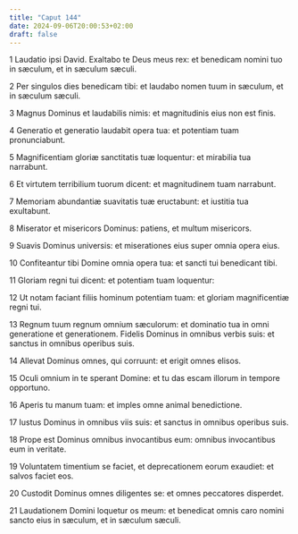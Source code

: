 ```yaml
---
title: "Caput 144"
date: 2024-09-06T20:00:53+02:00
draft: false
---
```



1 Laudatio ipsi David. Exaltabo te Deus meus rex: et benedicam nomini tuo in sæculum, et in sæculum sæculi.

2 Per singulos dies benedicam tibi: et laudabo nomen tuum in sæculum, et in sæculum sæculi.

3 Magnus Dominus et laudabilis nimis: et magnitudinis eius non est finis.

4 Generatio et generatio laudabit opera tua: et potentiam tuam pronunciabunt.

5 Magnificentiam gloriæ sanctitatis tuæ loquentur: et mirabilia tua narrabunt.

6 Et virtutem terribilium tuorum dicent: et magnitudinem tuam narrabunt.

7 Memoriam abundantiæ suavitatis tuæ eructabunt: et iustitia tua exultabunt.

8 Miserator et misericors Dominus: patiens, et multum misericors.

9 Suavis Dominus universis: et miserationes eius super omnia opera eius.

10 Confiteantur tibi Domine omnia opera tua: et sancti tui benedicant tibi.

11 Gloriam regni tui dicent: et potentiam tuam loquentur:

12 Ut notam faciant filiis hominum potentiam tuam: et gloriam magnificentiæ regni tui.

13 Regnum tuum regnum omnium sæculorum: et dominatio tua in omni generatione et generationem. Fidelis Dominus in omnibus verbis suis: et sanctus in omnibus operibus suis.

14 Allevat Dominus omnes, qui corruunt: et erigit omnes elisos.

15 Oculi omnium in te sperant Domine: et tu das escam illorum in tempore opportuno.

16 Aperis tu manum tuam: et imples omne animal benedictione.

17 Iustus Dominus in omnibus viis suis: et sanctus in omnibus operibus suis.

18 Prope est Dominus omnibus invocantibus eum: omnibus invocantibus eum in veritate.

19 Voluntatem timentium se faciet, et deprecationem eorum exaudiet: et salvos faciet eos.

20 Custodit Dominus omnes diligentes se: et omnes peccatores disperdet.

21 Laudationem Domini loquetur os meum: et benedicat omnis caro nomini sancto eius in sæculum, et in sæculum sæculi.

